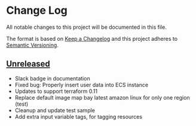 # Change Log
All notable changes to this project will be documented in this file.

The format is based on [Keep a Changelog](http://keepachangelog.com/)
and this project adheres to [Semantic Versioning](http://semver.org/).

## [Unreleased]

- Slack badge in documentation
- Fixed bug: Properly insert user data into ECS instance
- Updates to support terraform 0.11
- Replace default image map bay latest amazon linux for only one region (test)
- Cleanup and update test sample
- Add extra input variable tags, for tagging resources

[Unreleased]:
https://github.com/philips-software/terraform-aws-bastion/compare/1.0.0...HEAD

